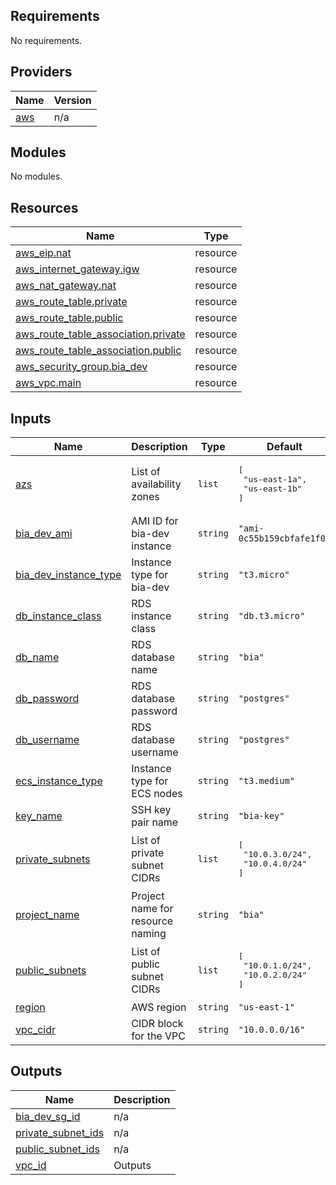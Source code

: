 <!-- BEGIN_TF_DOCS -->
## Requirements

No requirements.

## Providers

| Name | Version |
|------|---------|
| <a name="provider_aws"></a> [aws](#provider\_aws) | n/a |

## Modules

No modules.

## Resources

| Name | Type |
|------|------|
| [aws_eip.nat](https://registry.terraform.io/providers/hashicorp/aws/latest/docs/resources/eip) | resource |
| [aws_internet_gateway.igw](https://registry.terraform.io/providers/hashicorp/aws/latest/docs/resources/internet_gateway) | resource |
| [aws_nat_gateway.nat](https://registry.terraform.io/providers/hashicorp/aws/latest/docs/resources/nat_gateway) | resource |
| [aws_route_table.private](https://registry.terraform.io/providers/hashicorp/aws/latest/docs/resources/route_table) | resource |
| [aws_route_table.public](https://registry.terraform.io/providers/hashicorp/aws/latest/docs/resources/route_table) | resource |
| [aws_route_table_association.private](https://registry.terraform.io/providers/hashicorp/aws/latest/docs/resources/route_table_association) | resource |
| [aws_route_table_association.public](https://registry.terraform.io/providers/hashicorp/aws/latest/docs/resources/route_table_association) | resource |
| [aws_security_group.bia_dev](https://registry.terraform.io/providers/hashicorp/aws/latest/docs/resources/security_group) | resource |
| [aws_vpc.main](https://registry.terraform.io/providers/hashicorp/aws/latest/docs/resources/vpc) | resource |

## Inputs

| Name | Description | Type | Default | Required |
|------|-------------|------|---------|:--------:|
| <a name="input_azs"></a> [azs](#input\_azs) | List of availability zones | `list` | <pre>[<br>  "us-east-1a",<br>  "us-east-1b"<br>]</pre> | no |
| <a name="input_bia_dev_ami"></a> [bia\_dev\_ami](#input\_bia\_dev\_ami) | AMI ID for bia-dev instance | `string` | `"ami-0c55b159cbfafe1f0"` | no |
| <a name="input_bia_dev_instance_type"></a> [bia\_dev\_instance\_type](#input\_bia\_dev\_instance\_type) | Instance type for bia-dev | `string` | `"t3.micro"` | no |
| <a name="input_db_instance_class"></a> [db\_instance\_class](#input\_db\_instance\_class) | RDS instance class | `string` | `"db.t3.micro"` | no |
| <a name="input_db_name"></a> [db\_name](#input\_db\_name) | RDS database name | `string` | `"bia"` | no |
| <a name="input_db_password"></a> [db\_password](#input\_db\_password) | RDS database password | `string` | `"postgres"` | no |
| <a name="input_db_username"></a> [db\_username](#input\_db\_username) | RDS database username | `string` | `"postgres"` | no |
| <a name="input_ecs_instance_type"></a> [ecs\_instance\_type](#input\_ecs\_instance\_type) | Instance type for ECS nodes | `string` | `"t3.medium"` | no |
| <a name="input_key_name"></a> [key\_name](#input\_key\_name) | SSH key pair name | `string` | `"bia-key"` | no |
| <a name="input_private_subnets"></a> [private\_subnets](#input\_private\_subnets) | List of private subnet CIDRs | `list` | <pre>[<br>  "10.0.3.0/24",<br>  "10.0.4.0/24"<br>]</pre> | no |
| <a name="input_project_name"></a> [project\_name](#input\_project\_name) | Project name for resource naming | `string` | `"bia"` | no |
| <a name="input_public_subnets"></a> [public\_subnets](#input\_public\_subnets) | List of public subnet CIDRs | `list` | <pre>[<br>  "10.0.1.0/24",<br>  "10.0.2.0/24"<br>]</pre> | no |
| <a name="input_region"></a> [region](#input\_region) | AWS region | `string` | `"us-east-1"` | no |
| <a name="input_vpc_cidr"></a> [vpc\_cidr](#input\_vpc\_cidr) | CIDR block for the VPC | `string` | `"10.0.0.0/16"` | no |

## Outputs

| Name | Description |
|------|-------------|
| <a name="output_bia_dev_sg_id"></a> [bia\_dev\_sg\_id](#output\_bia\_dev\_sg\_id) | n/a |
| <a name="output_private_subnet_ids"></a> [private\_subnet\_ids](#output\_private\_subnet\_ids) | n/a |
| <a name="output_public_subnet_ids"></a> [public\_subnet\_ids](#output\_public\_subnet\_ids) | n/a |
| <a name="output_vpc_id"></a> [vpc\_id](#output\_vpc\_id) | Outputs |
<!-- END_TF_DOCS -->